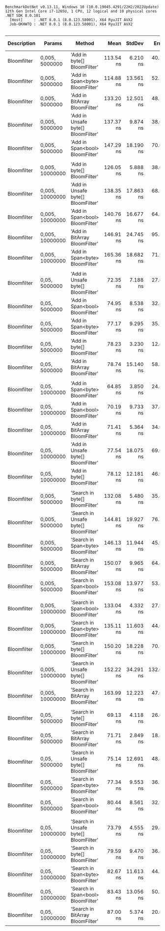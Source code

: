 ```

BenchmarkDotNet v0.13.11, Windows 10 (10.0.19045.4291/22H2/2022Update)
12th Gen Intel Core i7-1265U, 1 CPU, 12 logical and 10 physical cores
.NET SDK 8.0.101
  [Host]     : .NET 8.0.1 (8.0.123.58001), X64 RyuJIT AVX2
  Job-OKHWTQ : .NET 8.0.1 (8.0.123.58001), X64 RyuJIT AVX2


```
| Description | Params          | Method                                | Mean      | StdDev    | Error     | Ratio | Iterations count | Maybe exists | Not exists | Allocated |
|------------ |---------------- |-------------------------------------- |----------:|----------:|----------:|------:|-----------------:|-------------:|-----------:|----------:|
| Bloomfilter | 0,005, 5000000  | &#39;Add in byte[] BloomFilter&#39;           | 113.54 ns |  6.210 ns |  40.13 ns |  1.00 |         52428800 |   100,0000 % |   0,0000 % |         - |
| Bloomfilter | 0,005, 5000000  | &#39;Add in Span&lt;byte&gt; BloomFilter&#39;       | 114.88 ns | 13.561 ns |  52.22 ns |  0.97 |         52428800 |   100,0000 % |   0,0000 % |         - |
| Bloomfilter | 0,005, 5000000  | &#39;Add in BitArray BloomFilter&#39;         | 133.20 ns | 12.501 ns |  48.14 ns |  1.19 |         52428800 |   100,0000 % |   0,0000 % |         - |
| Bloomfilter | 0,005, 5000000  | &#39;Add in Unsafe byte[] BloomFilter&#39;    | 137.37 ns |  9.874 ns |  38.02 ns |  1.23 |         52428800 |   100,0000 % |   0,0000 % |         - |
| Bloomfilter | 0,005, 5000000  | &#39;Add in Span&lt;bool&gt; BloomFilter&#39;       | 147.29 ns | 18.190 ns |  70.04 ns |  1.26 |         52428800 |   100,0000 % |   0,0000 % |         - |
|             |                 |                                       |           |           |           |       |                  |              |            |           |
| Bloomfilter | 0,005, 10000000 | &#39;Add in byte[] BloomFilter&#39;           | 126.05 ns |  5.888 ns |  38.05 ns |  1.00 |         52428800 |   100,0000 % |   0,0000 % |         - |
| Bloomfilter | 0,005, 10000000 | &#39;Add in Unsafe byte[] BloomFilter&#39;    | 138.35 ns | 17.863 ns |  68.78 ns |  1.10 |         52428800 |   100,0000 % |   0,0000 % |         - |
| Bloomfilter | 0,005, 10000000 | &#39;Add in Span&lt;bool&gt; BloomFilter&#39;       | 140.76 ns | 16.677 ns |  64.22 ns |  1.15 |         52428800 |   100,0000 % |   0,0000 % |         - |
| Bloomfilter | 0,005, 10000000 | &#39;Add in BitArray BloomFilter&#39;         | 146.91 ns | 24.745 ns |  95.28 ns |  1.14 |         52428800 |   100,0000 % |   0,0000 % |         - |
| Bloomfilter | 0,005, 10000000 | &#39;Add in Span&lt;byte&gt; BloomFilter&#39;       | 165.36 ns | 18.682 ns |  71.94 ns |  1.30 |         52428800 |   100,0000 % |   0,0000 % |         - |
|             |                 |                                       |           |           |           |       |                  |              |            |           |
| Bloomfilter | 0,05, 5000000   | &#39;Add in Unsafe byte[] BloomFilter&#39;    |  72.35 ns |  7.188 ns |  27.68 ns |  0.93 |         52428800 |   100,0000 % |   0,0000 % |         - |
| Bloomfilter | 0,05, 5000000   | &#39;Add in Span&lt;bool&gt; BloomFilter&#39;       |  74.95 ns |  8.538 ns |  32.88 ns |  0.96 |         52428800 |   100,0000 % |   0,0000 % |         - |
| Bloomfilter | 0,05, 5000000   | &#39;Add in Span&lt;byte&gt; BloomFilter&#39;       |  77.17 ns |  9.295 ns |  35.79 ns |  0.98 |         52428800 |   100,0000 % |   0,0000 % |         - |
| Bloomfilter | 0,05, 5000000   | &#39;Add in byte[] BloomFilter&#39;           |  78.23 ns |  3.230 ns |  12.44 ns |  1.00 |         52428800 |   100,0000 % |   0,0000 % |         - |
| Bloomfilter | 0,05, 5000000   | &#39;Add in BitArray BloomFilter&#39;         |  78.74 ns | 15.140 ns |  58.30 ns |  1.01 |         52428800 |   100,0000 % |   0,0000 % |         - |
|             |                 |                                       |           |           |           |       |                  |              |            |           |
| Bloomfilter | 0,05, 10000000  | &#39;Add in Span&lt;byte&gt; BloomFilter&#39;       |  64.85 ns |  3.850 ns |  24.88 ns |  0.81 |         52428800 |   100,0000 % |   0,0000 % |         - |
| Bloomfilter | 0,05, 10000000  | &#39;Add in Span&lt;bool&gt; BloomFilter&#39;       |  70.19 ns |  9.733 ns |  37.48 ns |  0.91 |         52428800 |   100,0000 % |   0,0000 % |         - |
| Bloomfilter | 0,05, 10000000  | &#39;Add in BitArray BloomFilter&#39;         |  71.41 ns |  5.364 ns |  34.66 ns |  0.90 |         52428800 |   100,0000 % |   0,0000 % |         - |
| Bloomfilter | 0,05, 10000000  | &#39;Add in Unsafe byte[] BloomFilter&#39;    |  77.54 ns | 18.075 ns |  69.60 ns |  0.99 |         52428800 |   100,0000 % |   0,0000 % |         - |
| Bloomfilter | 0,05, 10000000  | &#39;Add in byte[] BloomFilter&#39;           |  78.12 ns | 12.181 ns |  46.91 ns |  1.00 |         52428800 |   100,0000 % |   0,0000 % |         - |
|             |                 |                                       |           |           |           |       |                  |              |            |           |
| Bloomfilter | 0,005, 5000000  | &#39;Search in byte[] BloomFilter&#39;        | 132.08 ns |  5.480 ns |  35.41 ns |  1.00 |         52428800 |   100,0000 % |   0,0000 % |         - |
| Bloomfilter | 0,005, 5000000  | &#39;Search in Unsafe byte[] BloomFilter&#39; | 144.81 ns | 19.927 ns |  76.73 ns |  1.05 |         52428800 |   100,0000 % |   0,0000 % |         - |
| Bloomfilter | 0,005, 5000000  | &#39;Search in Span&lt;byte&gt; BloomFilter&#39;    | 146.13 ns | 11.944 ns |  45.99 ns |  1.08 |         52428800 |   100,0000 % |   0,0000 % |         - |
| Bloomfilter | 0,005, 5000000  | &#39;Search in BitArray BloomFilter&#39;      | 150.07 ns |  9.965 ns |  64.40 ns |  1.14 |         52428800 |   100,0000 % |   0,0000 % |         - |
| Bloomfilter | 0,005, 5000000  | &#39;Search in Span&lt;bool&gt; BloomFilter&#39;    | 153.08 ns | 13.977 ns |  53.82 ns |  1.12 |         52428800 |   100,0000 % |   0,0000 % |         - |
|             |                 |                                       |           |           |           |       |                  |              |            |           |
| Bloomfilter | 0,005, 10000000 | &#39;Search in Span&lt;bool&gt; BloomFilter&#39;    | 133.04 ns |  4.332 ns |  27.99 ns |  0.93 |         52428800 |   100,0000 % |   0,0000 % |         - |
| Bloomfilter | 0,005, 10000000 | &#39;Search in Span&lt;byte&gt; BloomFilter&#39;    | 135.11 ns | 11.603 ns |  44.68 ns |  0.91 |         52428800 |   100,0000 % |   0,0000 % |         - |
| Bloomfilter | 0,005, 10000000 | &#39;Search in byte[] BloomFilter&#39;        | 150.20 ns | 18.228 ns |  70.19 ns |  1.00 |         52428800 |   100,0000 % |   0,0000 % |         - |
| Bloomfilter | 0,005, 10000000 | &#39;Search in Unsafe byte[] BloomFilter&#39; | 152.22 ns | 34.291 ns | 132.04 ns |  1.01 |         52428800 |   100,0000 % |   0,0000 % |         - |
| Bloomfilter | 0,005, 10000000 | &#39;Search in BitArray BloomFilter&#39;      | 163.99 ns | 12.223 ns |  47.06 ns |  1.10 |         52428800 |   100,0000 % |   0,0000 % |         - |
|             |                 |                                       |           |           |           |       |                  |              |            |           |
| Bloomfilter | 0,05, 5000000   | &#39;Search in byte[] BloomFilter&#39;        |  69.13 ns |  4.118 ns |  26.61 ns |  1.00 |         52428800 |   100,0000 % |   0,0000 % |         - |
| Bloomfilter | 0,05, 5000000   | &#39;Search in BitArray BloomFilter&#39;      |  71.71 ns |  2.849 ns |  18.41 ns |  1.04 |         52428800 |   100,0000 % |   0,0000 % |         - |
| Bloomfilter | 0,05, 5000000   | &#39;Search in Unsafe byte[] BloomFilter&#39; |  75.14 ns | 12.691 ns |  48.87 ns |  1.02 |         52428800 |   100,0000 % |   0,0000 % |         - |
| Bloomfilter | 0,05, 5000000   | &#39;Search in Span&lt;byte&gt; BloomFilter&#39;    |  77.34 ns |  9.553 ns |  36.79 ns |  1.08 |         52428800 |   100,0000 % |   0,0000 % |         - |
| Bloomfilter | 0,05, 5000000   | &#39;Search in Span&lt;bool&gt; BloomFilter&#39;    |  80.44 ns |  8.561 ns |  32.96 ns |  1.17 |         52428800 |   100,0000 % |   0,0000 % |         - |
|             |                 |                                       |           |           |           |       |                  |              |            |           |
| Bloomfilter | 0,05, 10000000  | &#39;Search in Unsafe byte[] BloomFilter&#39; |  73.79 ns |  4.555 ns |  29.43 ns |  0.97 |         52428800 |   100,0000 % |   0,0000 % |         - |
| Bloomfilter | 0,05, 10000000  | &#39;Search in byte[] BloomFilter&#39;        |  79.59 ns |  9.470 ns |  36.47 ns |  1.00 |         52428800 |   100,0000 % |   0,0000 % |         - |
| Bloomfilter | 0,05, 10000000  | &#39;Search in Span&lt;byte&gt; BloomFilter&#39;    |  82.67 ns | 11.613 ns |  44.72 ns |  1.04 |         52428800 |   100,0000 % |   0,0000 % |         - |
| Bloomfilter | 0,05, 10000000  | &#39;Search in Span&lt;bool&gt; BloomFilter&#39;    |  83.43 ns | 13.056 ns |  50.27 ns |  1.04 |         52428800 |   100,0000 % |   0,0000 % |         - |
| Bloomfilter | 0,05, 10000000  | &#39;Search in BitArray BloomFilter&#39;      |  87.00 ns |  5.374 ns |  20.69 ns |  1.10 |         52428800 |   100,0000 % |   0,0000 % |         - |
